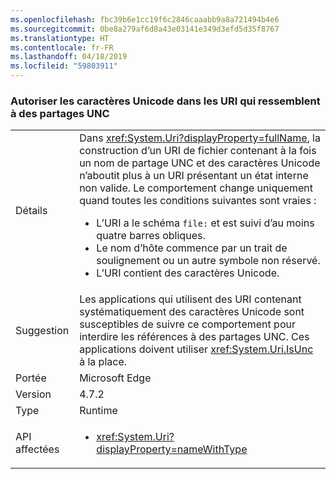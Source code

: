 ```yaml
---
ms.openlocfilehash: fbc39b6e1cc19f6c2846caaabb9a8a721494b4e6
ms.sourcegitcommit: 0be8a279af6d8a43e03141e349d3efd5d35f8767
ms.translationtype: HT
ms.contentlocale: fr-FR
ms.lasthandoff: 04/18/2019
ms.locfileid: "59803911"
---
```

### <a name="allow-unicode-in-uris-that-resemble-unc-shares"></a>Autoriser les caractères Unicode dans les URI qui ressemblent à des partages UNC

|   |   |
|---|---|
|Détails|Dans <xref:System.Uri?displayProperty=fullName>, la construction d’un URI de fichier contenant à la fois un nom de partage UNC et des caractères Unicode n’aboutit plus à un URI présentant un état interne non valide. Le comportement change uniquement quand toutes les conditions suivantes sont vraies :<ul><li>L’URI a le schéma <code>file:</code> et est suivi d’au moins quatre barres obliques.</li><li>Le nom d’hôte commence par un trait de soulignement ou un autre symbole non réservé.</li><li>L’URI contient des caractères Unicode.</li></ul>|
|Suggestion|Les applications qui utilisent des URI contenant systématiquement des caractères Unicode sont susceptibles de suivre ce comportement pour interdire les références à des partages UNC. Ces applications doivent utiliser <xref:System.Uri.IsUnc> à la place.|
|Portée|Microsoft Edge|
|Version|4.7.2|
|Type|Runtime|
|API affectées|<ul><li><xref:System.Uri?displayProperty=nameWithType></li></ul>|
